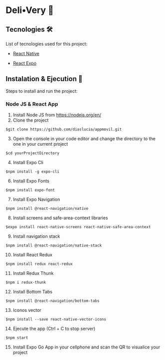 # Deli•Very 🍴

## Tecnologies 🛠️

List of tecnologies used for this project:

- [React Native](https://reactnative.dev/)

- [React Expo](https://expo.dev/)

## Instalation & Ejecution 🚀

Steps to install and run the project:

### Node JS & React App

1. Install Node JS from https://nodejs.org/en/
2. Clone the project
```
$git clone https://github.com/diaslucia/appmovil.git
```
3. Open the console in your code editor and change the directory to the one in your current project
```
$cd yourProjectDirectory
```
4. Install Expo Cli
```
$npm install -g expo-cli
```
6. Install Expo Fonts
```
$npm install expo-font
```
7. Install Expo Navigation
```
$npm install @react-navigation/native
```
8. Install screens and safe-area-context libraries
```
$expo install react-native-screens react-native-safe-area-context
```
9. Install navigation stack
```
$npm install @react-navigation/native-stack
```
10. Install React Redux
```
$npm install redux react-redux
```
11. Install Redux Thunk
```
$npm i redux-thunk
```
12. Install Bottom Tabs
```
$npm install @react-navigation/bottom-tabs
```
13. Iconos vector
```
$npm install --save react-native-vector-icons
```
14. Ejecute the app (Ctrl + C to stop server)
```
$npm start
```
15. Install Expo Go App in your cellphone and scan the QR to visualice your project






